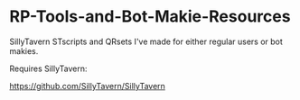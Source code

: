 # RP-Tools-and-Bot-Makie-Resources
SillyTavern STscripts and QRsets I've made for either regular users or bot makies.

Requires SillyTavern:

https://github.com/SillyTavern/SillyTavern
